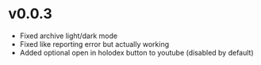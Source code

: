 # v0.0.3

- Fixed archive light/dark mode
- Fixed like reporting error but actually working
- Added optional open in holodex button to youtube (disabled by default)